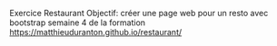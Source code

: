 Exercice Restaurant
Objectif: créer une page web pour un resto avec bootstrap
semaine 4 de la formation
https://matthieuduranton.github.io/restaurant/